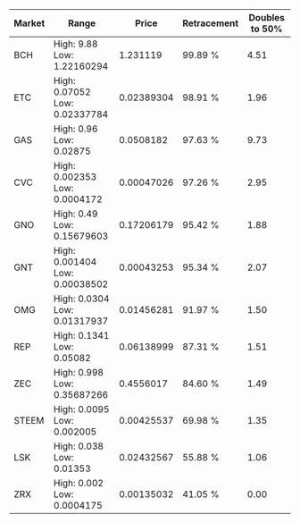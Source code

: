 | Market | Range | Price| Retracement | Doubles to 50% |
| --- | --- | --- | --- | --- |
| BCH | High: 9.88<br />Low: 1.22160294 | 1.231119 | 99.89 % | 4.51 |
| ETC | High: 0.07052<br />Low: 0.02337784 | 0.02389304 | 98.91 % | 1.96 |
| GAS | High: 0.96<br />Low: 0.02875 | 0.0508182 | 97.63 % | 9.73 |
| CVC | High: 0.002353<br />Low: 0.0004172 | 0.00047026 | 97.26 % | 2.95 |
| GNO | High: 0.49<br />Low: 0.15679603 | 0.17206179 | 95.42 % | 1.88 |
| GNT | High: 0.001404<br />Low: 0.00038502 | 0.00043253 | 95.34 % | 2.07 |
| OMG | High: 0.0304<br />Low: 0.01317937 | 0.01456281 | 91.97 % | 1.50 |
| REP | High: 0.1341<br />Low: 0.05082 | 0.06138999 | 87.31 % | 1.51 |
| ZEC | High: 0.998<br />Low: 0.35687266 | 0.4556017 | 84.60 % | 1.49 |
| STEEM | High: 0.0095<br />Low: 0.002005 | 0.00425537 | 69.98 % | 1.35 |
| LSK | High: 0.038<br />Low: 0.01353 | 0.02432567 | 55.88 % | 1.06 |
| ZRX | High: 0.002<br />Low: 0.0004175 | 0.00135032 | 41.05 % | 0.00 |
